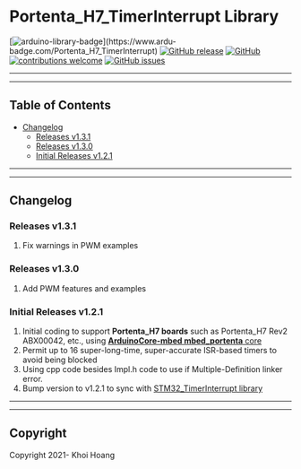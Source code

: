 # Portenta_H7_TimerInterrupt Library

[![arduino-library-badge](https://www.ardu-badge.com/badge/Portenta_H7_TimerInterrupt.svg?)](https://www.ardu-badge.com/Portenta_H7_TimerInterrupt)
[![GitHub release](https://img.shields.io/github/release/khoih-prog/Portenta_H7_TimerInterrupt.svg)](https://github.com/khoih-prog/Portenta_H7_TimerInterrupt/releases)
[![GitHub](https://img.shields.io/github/license/mashape/apistatus.svg)](https://github.com/khoih-prog/Portenta_H7_TimerInterrupt/blob/master/LICENSE)
[![contributions welcome](https://img.shields.io/badge/contributions-welcome-brightgreen.svg?style=flat)](#Contributing)
[![GitHub issues](https://img.shields.io/github/issues/khoih-prog/Portenta_H7_TimerInterrupt.svg)](http://github.com/khoih-prog/Portenta_H7_TimerInterrupt/issues)

---
---

## Table of Contents

* [Changelog](#changelog)
  * [Releases v1.3.1](#Releases-v131)
  * [Releases v1.3.0](#Releases-v130)
  * [Initial Releases v1.2.1](#Initial-Releases-v121)

---
---

## Changelog

### Releases v1.3.1

1. Fix warnings in PWM examples

### Releases v1.3.0

1. Add PWM features and examples

### Initial Releases v1.2.1

1. Initial coding to support **Portenta_H7 boards** such as Portenta_H7 Rev2 ABX00042, etc., using [**ArduinoCore-mbed mbed_portenta** core](https://github.com/arduino/ArduinoCore-mbed)
2. Permit up to 16 super-long-time, super-accurate ISR-based timers to avoid being blocked
3. Using cpp code besides Impl.h code to use if Multiple-Definition linker error.
4. Bump version to v1.2.1 to sync with [STM32_TimerInterrupt library](https://github.com/khoih-prog/STM32_TimerInterrupt)

---
---

## Copyright

Copyright 2021- Khoi Hoang


